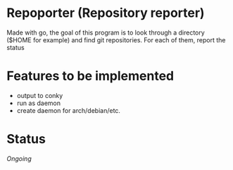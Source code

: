 # Repoporter (Repository reporter)
Made with go, the goal of this program is to look through a directory ($HOME for example) and find git repositories. For each of them, report the status

# Features to be implemented
- output to conky
- run as daemon
- create daemon for arch/debian/etc.

# Status
*Ongoing*
